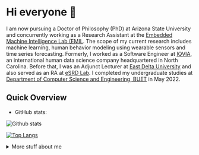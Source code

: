 # Hi everyone :wave:

I am now pursuing a Doctor of Philosophy (PhD) at Arizona State University and concurrently working as a Research Assistant at the  [Embedded Machine Intelligence Lab (EMIL](https://ghasemzadeh.com/). The scope of my current research includes machine learning, human behavior modeling using wearable sensors and time series forecasting. Formerly, I worked as a Software Engineer at [IQVIA](https://www.iqvia.com/), an international human data science company headquartered in North Carolina. Before that, I was an Adjunct Lecturer at [East Delta University](https://www.eastdelta.edu.bd/) and also served as an RA at [eSRD Lab](http://esrdlab.cse.buet.ac.bd/). I completed my undergraduate studies at [Department of Computer Science and Engineering, BUET](https://cse.buet.ac.bd/) in May 2022.


## Quick Overview
* GitHub stats:  

![Github stats](https://github-readme-stats.vercel.app/api?username=shovito66&hide=stars,issues,contribs&show_icons=true&theme=radical&count_private=true)

[![Top Langs](https://github-readme-stats.vercel.app/api/top-langs/?username=shovito66&langs_count=6&hide=html,css&layout=compact&theme=radical&include_all_commits=true)](https://github.com/shovito66/github-readme-stats)

<details>
<summary>
  More stuff about me
</summary>

 

## What I do

I am currently working on multiple research projects which include building predictive models for Parkinson patients and human behavior modeling. My research works mainly focus on wearable sensors and mobile health.

## My skills 📜

### Web technologies

- <img src="https://media1.giphy.com/media/ln7z2eWriiQAllfVcn/giphy.gif?cid=790b761118c930ca4ec1368514abd87d7e3fd452fd865464&rid=giphy.gif&ct=s" height='15px' width='15px' > JavaScript
- <img src="https://icon-library.com/images/java-icon-images/java-icon-images-11.jpg" height='18px' width='18px' > Java
- <img src="https://www.clipartmax.com/png/small/39-396037_big-image-python-gif-file-logo.png" height='15px' width='15px' > Python
- <img src="https://www.staffworx.co.uk/wp-content/uploads/2021/09/nextjs-gif.gif" height='12px' width='18px' > Next.js
- <img src="https://cdn.freebiesupply.com/logos/large/2x/react-1-logo-png-transparent.png" height='15px' width='15px' > Reactjs
- <img src="https://www.offidocs.com/imageswebp/logohtmlhtml5.jpg.webp" height='18px' width='18px' > HTML, CSS
- <img src="https://res.cloudinary.com/arcjet-media/image/upload/c_scale,w_256/v1608734952/z8hzeszc9eb3sp3vp3qc.jpg" height='18px' width='18px' > Tailwind CSS
- <img src="https://www.clipartmax.com/png/middle/89-894960_js-discord-bot-logo-node-js-and-react-js.png" height='18px' width='18px' > Node.js 
- <img src="https://cdn.worldvectorlogo.com/logos/django.svg" height='18px' width='18px' > Django
- <img src="https://cms-assets.tutsplus.com/cdn-cgi/image/width=300/uploads/users/45/posts/19786/preview_image/django-rest-framework-wide-retina-preview.gif" height='18px' width='18px' > Django Rest Framework
- <img src="https://undocumentedmatlab.com/images/PostgreSQL.gif" height='18px' width='18px' > Postgres
- <img src="https://www.iconsdb.com/icons/preview/soylent-red/mysql-xxl.png" height='18px' width='18px' > MySQL
- <img src="https://cdn.iconscout.com/icon/free/png-256/mongodb-3629020-3030245.png" height='18px' width='18px' > MongoDB
- <img src="https://www.laurel-group.com/wp-content/uploads/AWS-logo.png" height='18px' width='18px' > AWS 
  

### Application Development

- KPI [IQVIA]
- Spondon mHealth App
- College Database System
- SkillNao


## What I'm currently learning 📚

- Different predictive models for wearable sensors; self-supervised and semi-supervised learning for noisy data, different data augmentation methods for wearable sensors.


</details>
